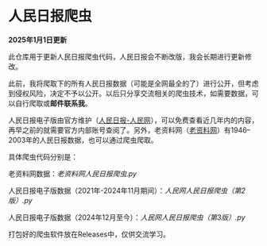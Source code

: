 # 人民日报爬虫
**2025年1月1日更新**

此仓库用于更新人民日报爬虫代码，人民日报会不断改版，我会长期进行更新修改。

此前，我将爬取下的所有人民日报数据（可能是全网最全的了）进行公开，但考虑到侵权风险，决定不予以公开。以后只分享交流相关的爬虫技术，如需要数据，可以自行爬取或**邮件联系我**。

人民日报电子版由官方维护（[人民日报-人民网](http://paper.people.com.cn/rmrb/html/2021-06/08/nbs.D110000renmrb_01.htm)），可以免费查看近几年内的内容，再早之前的就需要官方内部账号查阅了。另外，老资料网（[老资料网](https://www.laoziliao.net/rmrb/)）有1946–2003年的人民日报数据，也可以通过爬虫爬取。

具体爬虫代码分别是：

老资料网数据：*老资料网人民日报爬虫.py*

人民日报电子版数据（2021年-2024年11月期间）：*人民网人民日报爬虫（第2版）.py*

人民日报电子版数据（2024年12月至今）：*人民网人民日报爬虫（第3版）.py*

打包好的爬虫软件放在Releases中，仅供交流学习。


